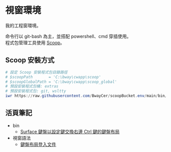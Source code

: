 視窗環境
=======


我的工程窗環境。

命令行以 git-bash 為主，並搭配 powershell、cmd 穿插使用。<br>
程式包管理工具使用 [Scoop](https://scoop.sh)。



## Scoop 安裝方式


```ps1
# 設定 Scoop 安裝程式包目錄路徑
# $scoopPath       = 'C:\bway\cwapp\scoop'
# $scoopGlobalPath = 'C:\bway\cwapp\scoop_global'
# 預設安裝程式包桶: extras
# 預設安裝程式包: git, wsltty
iwr https://raw.githubusercontent.com/BwayCer/scoopBucket.env/main/bin/installTerminal.ps1 | iex
```



## 活頁筆記


* bin
  * [Surface 鍵盤以設定鍵交換右邊 Ctrl 鍵的鍵盤布局](./bin/surfaceAddRightCtrl.reg)
* 視窗語法
  * [鍵盤布局登入文件](./looseLeaf/windowsCode/keyboardLayoutRegistry.md)

